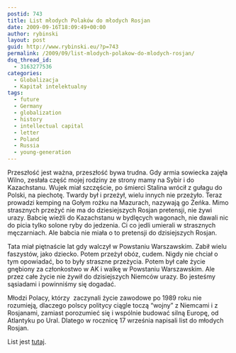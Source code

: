 ```yaml
---
postid: 743
title: List młodych Polaków do młodych Rosjan
date: 2009-09-16T18:09:49+00:00
author: rybinski
layout: post
guid: http://www.rybinski.eu/?p=743
permalink: /2009/09/list-mlodych-polakow-do-mlodych-rosjan/
dsq_thread_id:
  - 3163277536
categories:
  - Globalizacja
  - Kapitał intelektualny
tags:
  - future
  - Germany
  - globalization
  - history
  - intellectual capital
  - letter
  - Poland
  - Russia
  - young-generation
---
```

Przeszłość jest ważna, przeszłość bywa trudna. Gdy armia sowiecka zajęła Wilno, zesłała część mojej rodziny ze strony mamy na Sybir i do Kazachstanu. Wujek miał szczęście, po śmierci Stalina wrócił z gułagu do Polski, na piechotę. Twardy był i przeżył, wielu innych nie przeżyło. Teraz prowadzi kemping na Gołym rożku na Mazurach, nazywają go Żeńka. Mimo strasznych przeżyć nie ma do dziesiejszych Rosjan pretensji, nie żywi urazy. Babcię wieźli do Kazachstanu w bydlęcych wagonach, nie dawali nic do picia tylko solone ryby do jedzenia. Ci co jedli umierali w strasznych męczarniach. Ale babcia nie miała o to pretensji do dzisiejszych Rosjan. 

Tata miał piętnaście lat gdy walczył w Powstaniu Warszawskim. Zabił wielu faszystów, jako dziecko. Potem przeżył obóz, cudem. Nigdy nie chciał o tym opowiadać, bo to były straszne przeżycia. Potem był całe życie gnębiony za członkostwo w AK i walkę w Powstaniu Warszawskim. Ale przez całe życie nie żywił do dzisiejszych Niemców urazy. Bo jesteśmy sąsiadami i powinniśmy się dogadać. 

Młodzi Polacy, którzy  zaczynali życie zawodowe po 1989 roku nie rozumieją, dlaczego polscy politycy ciągle toczą “wojny” z Niemcami i z Rosjanami, zamiast porozumieć się i wspólnie budować silną Europę, od Atlantyku po Ural. Dlatego w rocznicę 17 września napisali list do młodych Rosjan.

List jest [tutaj](http://www.pokolenie89.pl/portal.php?article=1&sid=192f45498bb6b7d512186643144565a1).
